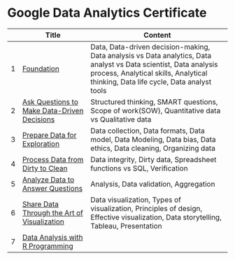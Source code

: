 # Google Data Analytics Certificate

| |Title|Content|
|---|---|---|
|1|<a href='https://github.com/barneywill/google_data_analytics_certificate/tree/main/1.Foundation'>Foundation</a>|Data, Data-driven decision-making, Data analysis vs Data analytics, Data analyst vs Data scientist, Data analysis process, Analytical skills, Analytical thinking, Data life cycle, Data analyst tools|
|2|<a href='https://github.com/barneywill/google_data_analytics_certificate/tree/main/2.Ask'>Ask Questions to Make Data-Driven Decisions</a>|Structured thinking, SMART questions, Scope of work(SOW), Quantitative data vs Qualitative data|
|3|<a href='https://github.com/barneywill/google_data_analytics_certificate/tree/main/3.Prepare'>Prepare Data for Exploration</a>|Data collection, Data formats, Data model, Data Modeling, Data bias, Data ethics, Data cleaning, Organizing data|
|4|<a href='https://github.com/barneywill/google_data_analytics_certificate/tree/main/4.Process'>Process Data from Dirty to Clean</a>|Data integrity, Dirty data, Spreadsheet functions vs SQL, Verification|
|5|<a href='https://github.com/barneywill/google_data_analytics_certificate/tree/main/5.Analyze'>Analyze Data to Answer Questions</a>|Analysis, Data validation, Aggregation|
|6|<a href='https://github.com/barneywill/google_data_analytics_certificate/tree/main/6.Share'>Share Data Through the Art of Visualization</a>|Data visualization, Types of visualization, Principles of design, Effective visualization, Data storytelling, Tableau, Presentation|
|7|<a href='https://github.com/barneywill/google_data_analytics_certificate/tree/main/7.R'>Data Analysis with R Programming</a>||
